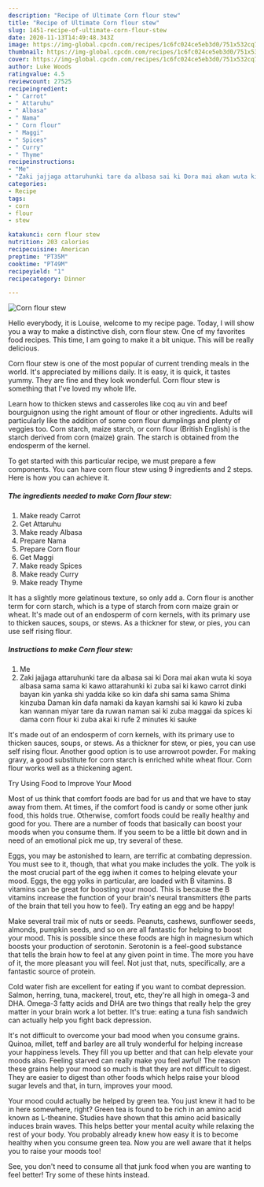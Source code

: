 ```yaml
---
description: "Recipe of Ultimate Corn flour stew"
title: "Recipe of Ultimate Corn flour stew"
slug: 1451-recipe-of-ultimate-corn-flour-stew
date: 2020-11-13T14:49:48.343Z
image: https://img-global.cpcdn.com/recipes/1c6fc024ce5eb3d0/751x532cq70/corn-flour-stew-recipe-main-photo.jpg
thumbnail: https://img-global.cpcdn.com/recipes/1c6fc024ce5eb3d0/751x532cq70/corn-flour-stew-recipe-main-photo.jpg
cover: https://img-global.cpcdn.com/recipes/1c6fc024ce5eb3d0/751x532cq70/corn-flour-stew-recipe-main-photo.jpg
author: Luke Woods
ratingvalue: 4.5
reviewcount: 27525
recipeingredient:
- " Carrot"
- " Attaruhu"
- " Albasa"
- " Nama"
- " Corn flour"
- " Maggi"
- " Spices"
- " Curry"
- " Thyme"
recipeinstructions:
- "Me"
- "Zaki jajjaga attaruhunki tare da albasa sai ki Dora mai akan wuta ki soya albasa sama sama ki kawo attarahunki ki zuba sai ki kawo carrot dinki bayan kin yanka shi yadda kike so kin dafa shi sama sama Shima kinzuba Daman kin dafa namaki da kayan kamshi sai ki kawo ki zuba kan wannan miyar tare da ruwan naman sai ki zuba maggai da spices ki dama corn flour ki zuba akai ki rufe 2 minutes ki sauke"
categories:
- Recipe
tags:
- corn
- flour
- stew

katakunci: corn flour stew 
nutrition: 203 calories
recipecuisine: American
preptime: "PT35M"
cooktime: "PT49M"
recipeyield: "1"
recipecategory: Dinner

---
```



![Corn flour stew](https://img-global.cpcdn.com/recipes/1c6fc024ce5eb3d0/751x532cq70/corn-flour-stew-recipe-main-photo.jpg)

Hello everybody, it is Louise, welcome to my recipe page. Today, I will show you a way to make a distinctive dish, corn flour stew. One of my favorites food recipes. This time, I am going to make it a bit unique. This will be really delicious.

Corn flour stew is one of the most popular of current trending meals in the world. It's appreciated by millions daily. It is easy, it is quick, it tastes yummy. They are fine and they look wonderful. Corn flour stew is something that I've loved my whole life.

Learn how to thicken stews and casseroles like coq au vin and beef bourguignon using the right amount of flour or other ingredients. Adults will particularly like the addition of some corn flour dumplings and plenty of veggies too. Corn starch, maize starch, or corn flour (British English) is the starch derived from corn (maize) grain. The starch is obtained from the endosperm of the kernel.


To get started with this particular recipe, we must prepare a few components. You can have corn flour stew using 9 ingredients and 2 steps. Here is how you can achieve it.

<!--inarticleads1-->

##### The ingredients needed to make Corn flour stew:

1. Make ready  Carrot
1. Get  Attaruhu
1. Make ready  Albasa
1. Prepare  Nama
1. Prepare  Corn flour
1. Get  Maggi
1. Make ready  Spices
1. Make ready  Curry
1. Make ready  Thyme


It has a slightly more gelatinous texture, so only add a. Corn flour is another term for corn starch, which is a type of starch from corn maize grain or wheat. It&#39;s made out of an endosperm of corn kernels, with its primary use to thicken sauces, soups, or stews. As a thickner for stew, or pies, you can use self rising flour. 

<!--inarticleads2-->

##### Instructions to make Corn flour stew:

1. Me
1. Zaki jajjaga attaruhunki tare da albasa sai ki Dora mai akan wuta ki soya albasa sama sama ki kawo attarahunki ki zuba sai ki kawo carrot dinki bayan kin yanka shi yadda kike so kin dafa shi sama sama Shima kinzuba Daman kin dafa namaki da kayan kamshi sai ki kawo ki zuba kan wannan miyar tare da ruwan naman sai ki zuba maggai da spices ki dama corn flour ki zuba akai ki rufe 2 minutes ki sauke


It&#39;s made out of an endosperm of corn kernels, with its primary use to thicken sauces, soups, or stews. As a thickner for stew, or pies, you can use self rising flour. Another good option is to use arrowroot powder. For making gravy, a good substitute for corn starch is enriched white wheat flour. Corn flour works well as a thickening agent. 

Try Using Food to Improve Your Mood


Most of us think that comfort foods are bad for us and that we have to stay away from them. At times, if the comfort food is candy or some other junk food, this holds true. Otherwise, comfort foods could be really healthy and good for you. There are a number of foods that basically can boost your moods when you consume them. If you seem to be a little bit down and in need of an emotional pick me up, try several of these.

Eggs, you may be astonished to learn, are terrific at combating depression. You must see to it, though, that what you make includes the yolk. The yolk is the most crucial part of the egg iwhen it comes to helping elevate your mood. Eggs, the egg yolks in particular, are loaded with B vitamins. B vitamins can be great for boosting your mood. This is because the B vitamins increase the function of your brain's neural transmitters (the parts of the brain that tell you how to feel). Try eating an egg and be happy!

Make several trail mix of nuts or seeds. Peanuts, cashews, sunflower seeds, almonds, pumpkin seeds, and so on are all fantastic for helping to boost your mood. This is possible since these foods are high in magnesium which boosts your production of serotonin. Serotonin is a feel-good substance that tells the brain how to feel at any given point in time. The more you have of it, the more pleasant you will feel. Not just that, nuts, specifically, are a fantastic source of protein.

Cold water fish are excellent for eating if you want to combat depression. Salmon, herring, tuna, mackerel, trout, etc, they're all high in omega-3 and DHA. Omega-3 fatty acids and DHA are two things that really help the grey matter in your brain work a lot better. It's true: eating a tuna fish sandwich can actually help you fight back depression. 

It's not difficult to overcome your bad mood when you consume grains. Quinoa, millet, teff and barley are all truly wonderful for helping increase your happiness levels. They fill you up better and that can help elevate your moods also. Feeling starved can really make you feel awful! The reason these grains help your mood so much is that they are not difficult to digest. They are easier to digest than other foods which helps raise your blood sugar levels and that, in turn, improves your mood.

Your mood could actually be helped by green tea. You just knew it had to be in here somewhere, right? Green tea is found to be rich in an amino acid known as L-theanine. Studies have shown that this amino acid basically induces brain waves. This helps better your mental acuity while relaxing the rest of your body. You probably already knew how easy it is to become healthy when you consume green tea. Now you are well aware that it helps you to raise your moods too!

See, you don't need to consume all that junk food when you are wanting to feel better! Try  some  of  these  hints  instead.

